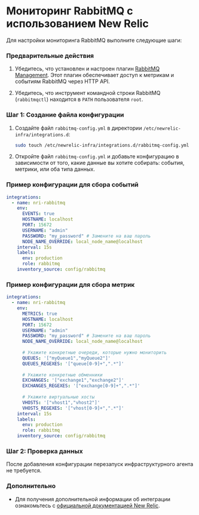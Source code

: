 # Мониторинг RabbitMQ с использованием New Relic

Для настройки мониторинга RabbitMQ выполните следующие шаги:


### Предварительные действия

1. Убедитесь, что установлен и настроен плагин [RabbitMQ Management](https://www.rabbitmq.com/management.html). Этот плагин обеспечивает доступ к метрикам и событиям RabbitMQ через HTTP API.
   
2. Убедитесь, что инструмент командной строки RabbitMQ (`rabbitmqctl`) находится в `PATH` пользователя `root`.


### Шаг 1: Создание файла конфигурации

1. Создайте файл `rabbitmq-config.yml` в директории `/etc/newrelic-infra/integrations.d`:

   ```bash
   sudo touch /etc/newrelic-infra/integrations.d/rabbitmq-config.yml
   ```

2. Откройте файл `rabbitmq-config.yml` и добавьте конфигурацию в зависимости от того, какие данные вы хотите собирать: события, метрики, или оба типа данных.


### Пример конфигурации для сбора событий

```yaml
integrations:
  - name: nri-rabbitmq
    env:
      EVENTS: true
      HOSTNAME: localhost
      PORT: 15672
      USERNAME: "admin"
      PASSWORD: "my_password" # Замените на ваш пароль
      NODE_NAME_OVERRIDE: local_node_name@localhost
    interval: 15s
    labels:
      env: production
      role: rabbitmq
    inventory_source: config/rabbitmq
```

### Пример конфигурации для сбора метрик

```yaml
integrations:
  - name: nri-rabbitmq
    env:
      METRICS: true
      HOSTNAME: localhost
      PORT: 15672
      USERNAME: "admin"
      PASSWORD: "my_password" # Замените на ваш пароль
      NODE_NAME_OVERRIDE: local_node_name@localhost
      
      # Укажите конкретные очереди, которые нужно мониторить
      QUEUES: '["myQueue1","myQueue2"]'
      QUEUES_REGEXES: '["queue[0-9]+",".*"]'
      
      # Укажите конкретные обменники
      EXCHANGES: '["exchange1","exchange2"]'
      EXCHANGES_REGEXES: '["exchange[0-9]+",".*"]'
      
      # Укажите виртуальные хосты
      VHOSTS: '["vhost1","vhost2"]'
      VHOSTS_REGEXES: '["vhost[0-9]+",".*"]'
    interval: 15s
    labels:
      env: production
      role: rabbitmq
    inventory_source: config/rabbitmq
```

### Шаг 2: Проверка данных

После добавления конфигурации перезапуск инфраструктурного агента не требуется. 


### Дополнительно
- Для получения дополнительной информации об интеграции ознакомьтесь с [официальной документацией New Relic](https://docs.newrelic.com/install/rabbitmq/#config).
